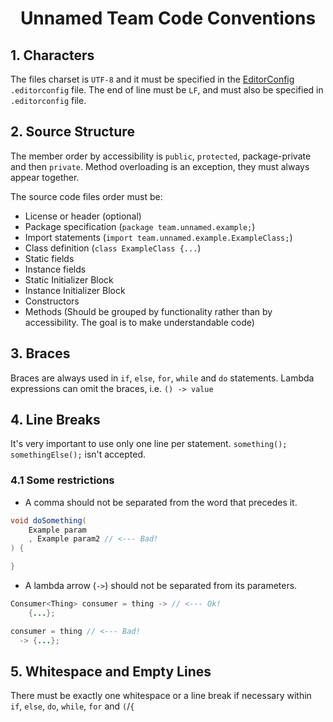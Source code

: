 <div align="center">
  <h1>Unnamed Team Code Conventions</h1>
</div>

## 1. Characters
The files charset is `UTF-8` and it must be specified in the [EditorConfig](https://editorconfig.org/) `.editorconfig` file.
The end of line must be `LF`, and must also be specified in `.editorconfig` file.

## 2. Source Structure
The member order by accessibility is `public`, `protected`, package-private and then `private`.
Method overloading is an exception, they must always appear together.

The source code files order must be:
- License or header (optional)
- Package specification (`package team.unnamed.example;`)
- Import statements (`import team.unnamed.example.ExampleClass;`)
- Class definition (`class ExampleClass {...`)
- Static fields
- Instance fields
- Static Initializer Block
- Instance Initializer Block
- Constructors
- Methods (Should be grouped by functionality rather than by accessibility. The goal is to make understandable code)

## 3. Braces
Braces are always used in `if`, `else`, `for`, `while` and `do` statements. Lambda expressions can omit the braces, i.e. `() -> value`

## 4. Line Breaks
It's very important to use only one line per statement.
`something(); somethingElse();` isn't accepted.

### 4.1 Some restrictions
- A comma should not be separated from the word that precedes it.

```java
void doSomething(
    Example param
    , Example param2 // <--- Bad!
) {

}
```

- A lambda arrow (`->`) should not be separated from its parameters.

```java
Consumer<Thing> consumer = thing -> // <--- Ok!
    {...};

consumer = thing // <--- Bad!
  -> {...};
```

## 5. Whitespace and Empty Lines
There must be exactly one whitespace or a line break if necessary within `if`, `else`, `do`, `while`, `for` and `(`/`{`
